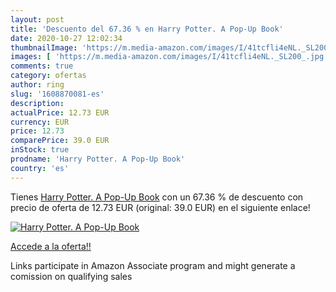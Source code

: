 ```yaml
---
layout: post
title: 'Descuento del 67.36 % en Harry Potter. A Pop-Up Book'
date: 2020-10-27 12:02:34
thumbnailImage: 'https://m.media-amazon.com/images/I/41tcfli4eNL._SL200_.jpg'
images: [ 'https://m.media-amazon.com/images/I/41tcfli4eNL._SL200_.jpg' ]
comments: true
category: ofertas
author: ring
slug: '1608870081-es'
description:
actualPrice: 12.73 EUR
currency: EUR
price: 12.73
comparePrice: 39.0 EUR
inStock: true
prodname: 'Harry Potter. A Pop-Up Book'
country: 'es'
---
```


Tienes [Harry Potter. A Pop-Up Book](https://www.amazon.es/dp/1608870081/?tag=tolees-21) con un 67.36 % de descuento con precio de oferta de 12.73 EUR (original: 39.0 EUR) en el siguiente enlace!

[![Harry Potter. A Pop-Up Book](https://m.media-amazon.com/images/I/41tcfli4eNL._SL200_.jpg)](https://www.amazon.es/dp/1608870081/?tag=tolees-21)

[Accede a la oferta!!](https://www.amazon.es/dp/1608870081/?tag=tolees-21)

Links participate in Amazon Associate program and might generate a comission on qualifying sales


